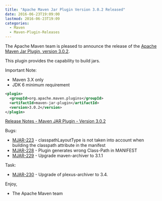 ```yaml
---
title: "Apache Maven Jar Plugin Version 3.0.2 Released"
date: 2016-06-23T19:09:00
lastmod: 2016-06-23T19:09
categories:
  - Maven
  - Maven-Plugin-Releases
---
```

The Apache Maven team is pleased to announce the release of the 
[Apache Maven Jar Plugin, version 3.0.2](https://maven.apache.org/plugins/maven-jar-plugin/).

This plugin provides the capability to build jars.

Important Note: 

 * Maven 3.X only
 * JDK 6 minimum requirement


```xml
<plugin>
  <groupId>org.apache.maven.plugins</groupId>
  <artifactId>maven-jar-plugin</artifactId>
  <version>3.0.2</version>
</plugin>
```

<!-- more -->

[Release Notes - Maven JAR Plugin - Version 3.0.2](https://issues.apache.org/jira/secure/ReleaseNote.jspa?projectId=12317526&version=12336062)

Bugs:

 * [MJAR-223](https://issues.apache.org/jira/browse/MJAR-223) - classpathLayoutType is not taken into account when building the classpath attribute in the manifest
 * [MJAR-228](https://issues.apache.org/jira/browse/MJAR-228) - Plugin generates wrong Class-Path in MANIFEST
 * [MJAR-229](https://issues.apache.org/jira/browse/MJAR-229) - Upgrade maven-archiver to 3.1.1

Task:

 * [MJAR-230](https://issues.apache.org/jira/browse/MJAR-230) - Upgrade of plexus-archiver to 3.4.

Enjoy,

- The Apache Maven team
